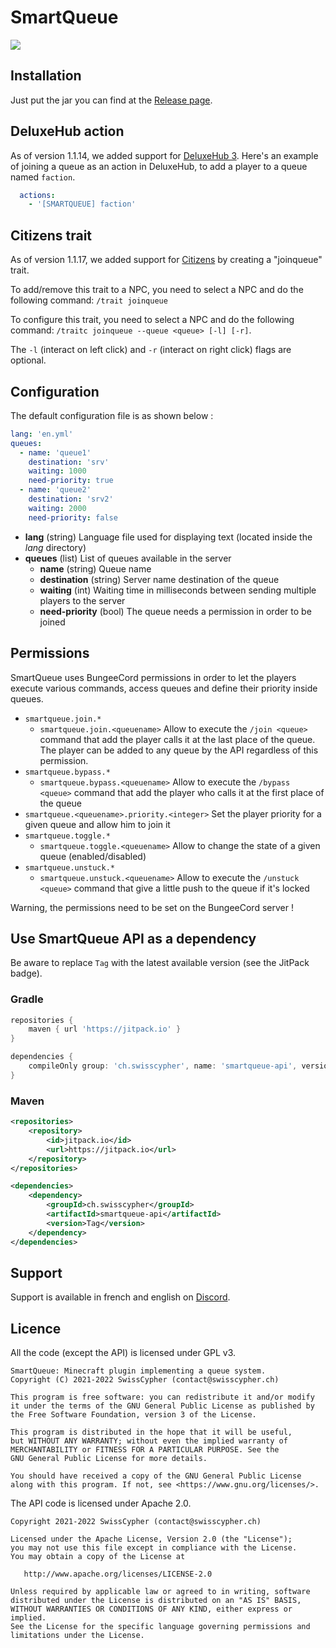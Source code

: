 # SmartQueue
[![](https://jitpack.io/v/ch.swisscypher/smartqueue-api.svg)](https://jitpack.io/#ch.swisscypher/smartqueue-api)

## Installation

Just put the jar you can find at the [Release page](https://github.com/Swisscypher/smartqueue/releases).

## DeluxeHub action

As of version 1.1.14, we added support for [DeluxeHub 3](https://www.spigotmc.org/resources/deluxehub-3-professional-hub-management.49425/).
Here's an example of joining a queue as an action in DeluxeHub, to add a player to a queue named `faction`.

```yaml
  actions:
    - '[SMARTQUEUE] faction'
```

## Citizens trait

As of version 1.1.17, we added support for [Citizens](https://citizensnpcs.co/) by creating a "joinqueue" trait.

To add/remove this trait to a NPC, you need to select a NPC and do the following command: 
`/trait joinqueue`

To configure this trait, you need to select a NPC and do the following command:
`/traitc joinqueue --queue <queue> [-l] [-r]`.

The `-l` (interact on left click) and `-r` (interact on right click) flags are optional.

## Configuration

The default configuration file is as shown below :
```yml
lang: 'en.yml'
queues:
  - name: 'queue1'
    destination: 'srv'
    waiting: 1000
    need-priority: true
  - name: 'queue2'
    destination: 'srv2'
    waiting: 2000
    need-priority: false
```

* **lang** (string) Language file used for displaying text (located inside the _lang_ directory)
* **queues** (list) List of queues available in the server
    * **name** (string) Queue name
    * **destination** (string) Server name destination of the queue
    * **waiting** (int) Waiting time in milliseconds between sending multiple players to the server
    * **need-priority** (bool) The queue needs a permission in order to be joined

## Permissions
SmartQueue uses BungeeCord permissions in order to let the players execute various commands, access queues and define their priority inside queues.

* `smartqueue.join.*`
  * `smartqueue.join.<queuename>` Allow to execute the `/join <queue>` command that add the player calls it at the last place of the queue. The player can be added to any queue by the API regardless of this permission.
* `smartqueue.bypass.*`
    * `smartqueue.bypass.<queuename>` Allow to execute the `/bypass <queue>` command that add the player who calls it at the first place of the queue
* `smartqueue.<queuename>.priority.<integer>` Set the player priority for a given queue and allow him to join it
* `smartqueue.toggle.*`
    * `smartqueue.toggle.<queuename>` Allow to change the state of a given queue (enabled/disabled)
* `smartqueue.unstuck.*`
  * `smartqueue.unstuck.<queuename>` Allow to execute the `/unstuck <queue>` command that give a little push to the queue if it's locked
  
Warning, the permissions need to be set on the BungeeCord server !
## Use SmartQueue API as a dependency

Be aware to replace `Tag` with the latest available version (see the JitPack badge).

### Gradle

```groovy
repositories {
    maven { url 'https://jitpack.io' }
}
```

```groovy
dependencies {
    compileOnly group: 'ch.swisscypher', name: 'smartqueue-api', version: 'Tag'
}
```

### Maven

```xml
<repositories>
    <repository>
        <id>jitpack.io</id>
        <url>https://jitpack.io</url>
    </repository>
</repositories>

<dependencies>
    <dependency>
        <groupId>ch.swisscypher</groupId>
        <artifactId>smartqueue-api</artifactId>
        <version>Tag</version>
    </dependency>
</dependencies>
```

## Support

Support is available in french and english on [Discord](https://discord.gg/BYWrPX7erx).

## Licence

All the code (except the API) is licensed under GPL v3.
```
SmartQueue: Minecraft plugin implementing a queue system.
Copyright (C) 2021-2022 SwissCypher (contact@swisscypher.ch)

This program is free software: you can redistribute it and/or modify
it under the terms of the GNU General Public License as published by
the Free Software Foundation, version 3 of the License.

This program is distributed in the hope that it will be useful,
but WITHOUT ANY WARRANTY; without even the implied warranty of
MERCHANTABILITY or FITNESS FOR A PARTICULAR PURPOSE. See the
GNU General Public License for more details.

You should have received a copy of the GNU General Public License
along with this program. If not, see <https://www.gnu.org/licenses/>.
```

The API code is licensed under Apache 2.0.

```
Copyright 2021-2022 SwissCypher (contact@swisscypher.ch)

Licensed under the Apache License, Version 2.0 (the "License");
you may not use this file except in compliance with the License.
You may obtain a copy of the License at

   http://www.apache.org/licenses/LICENSE-2.0

Unless required by applicable law or agreed to in writing, software
distributed under the License is distributed on an "AS IS" BASIS,
WITHOUT WARRANTIES OR CONDITIONS OF ANY KIND, either express or implied.
See the License for the specific language governing permissions and
limitations under the License.
```